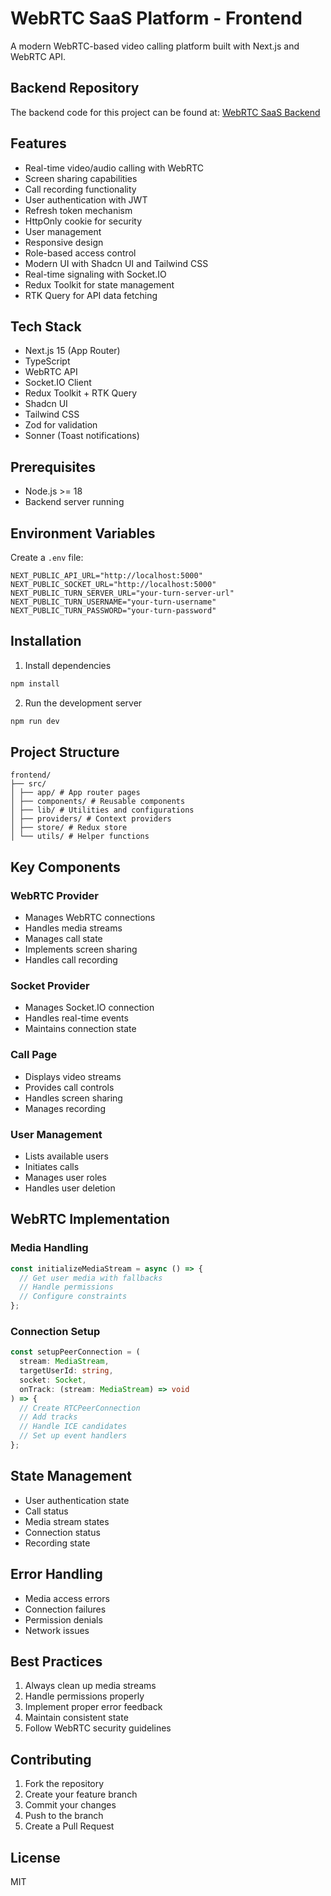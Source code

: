 # WebRTC SaaS Platform - Frontend

A modern WebRTC-based video calling platform built with Next.js and WebRTC API.

## Backend Repository

The backend code for this project can be found at: [WebRTC SaaS Backend](https://github.com/bablukpik/webrtc-saas-basic-backend)

## Features

- Real-time video/audio calling with WebRTC
- Screen sharing capabilities
- Call recording functionality
- User authentication with JWT
- Refresh token mechanism
- HttpOnly cookie for security
- User management
- Responsive design
- Role-based access control
- Modern UI with Shadcn UI and Tailwind CSS
- Real-time signaling with Socket.IO
- Redux Toolkit for state management
- RTK Query for API data fetching

## Tech Stack

- Next.js 15 (App Router)
- TypeScript
- WebRTC API
- Socket.IO Client
- Redux Toolkit + RTK Query
- Shadcn UI
- Tailwind CSS
- Zod for validation
- Sonner (Toast notifications)

## Prerequisites

- Node.js >= 18
- Backend server running

## Environment Variables

Create a `.env` file:

```env
NEXT_PUBLIC_API_URL="http://localhost:5000"
NEXT_PUBLIC_SOCKET_URL="http://localhost:5000"
NEXT_PUBLIC_TURN_SERVER_URL="your-turn-server-url"
NEXT_PUBLIC_TURN_USERNAME="your-turn-username"
NEXT_PUBLIC_TURN_PASSWORD="your-turn-password"
```

## Installation

1. Install dependencies

```bash
npm install
```

2. Run the development server

```bash
npm run dev
```

## Project Structure

```
frontend/
├── src/
│ ├── app/ # App router pages
│ ├── components/ # Reusable components
│ ├── lib/ # Utilities and configurations
│ ├── providers/ # Context providers
│ ├── store/ # Redux store
│ └── utils/ # Helper functions
```

## Key Components

### WebRTC Provider

- Manages WebRTC connections
- Handles media streams
- Manages call state
- Implements screen sharing
- Handles call recording

### Socket Provider

- Manages Socket.IO connection
- Handles real-time events
- Maintains connection state

### Call Page

- Displays video streams
- Provides call controls
- Handles screen sharing
- Manages recording

### User Management

- Lists available users
- Initiates calls
- Manages user roles
- Handles user deletion

## WebRTC Implementation

### Media Handling

```typescript
const initializeMediaStream = async () => {
  // Get user media with fallbacks
  // Handle permissions
  // Configure constraints
};
```

### Connection Setup

```typescript
const setupPeerConnection = (
  stream: MediaStream,
  targetUserId: string,
  socket: Socket,
  onTrack: (stream: MediaStream) => void
) => {
  // Create RTCPeerConnection
  // Add tracks
  // Handle ICE candidates
  // Set up event handlers
};
```

## State Management

- User authentication state
- Call status
- Media stream states
- Connection status
- Recording state

## Error Handling

- Media access errors
- Connection failures
- Permission denials
- Network issues

## Best Practices

1. Always clean up media streams
2. Handle permissions properly
3. Implement proper error feedback
4. Maintain consistent state
5. Follow WebRTC security guidelines

## Contributing

1. Fork the repository
2. Create your feature branch
3. Commit your changes
4. Push to the branch
5. Create a Pull Request

## License

MIT
